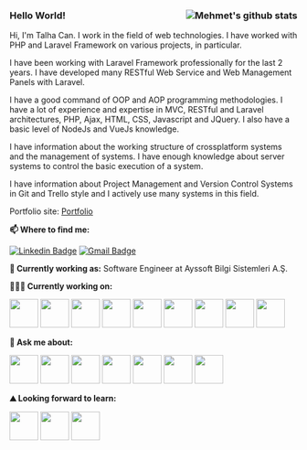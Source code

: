 
### Hello World!  <img align="right" src="https://github-readme-stats.vercel.app/api?username=rampesna&show_icons=true&line_height=30&theme=cobalt" alt="Mehmet's github stats" /></a>


Hi, I'm Talha Can. I work in the field of web technologies. I have worked with PHP and Laravel Framework on various projects, in particular.

I have been working with Laravel Framework professionally for the last 2 years. I have developed many RESTful Web Service and Web Management Panels with Laravel.

I have a good command of OOP and AOP programming methodologies. I have a lot of experience and expertise in MVC, RESTful and Laravel architectures, PHP, Ajax, HTML, CSS, Javascript and JQuery. I also have a basic level of NodeJs and VueJs knowledge.

I have information about the working structure of crossplatform systems and the management of systems. I have enough knowledge about server systems to control the basic execution of a system.

I have information about Project Management and Version Control Systems in Git and Trello style and I actively use many systems in this field. 

Portfolio site: [Portfolio](https://rampesna.codes/)


**📫 Where to find me:** 

[![Linkedin Badge](https://img.shields.io/badge/-rampesna-blue?style=flat-square&logo=Linkedin&logoColor=white&link=https://www.linkedin.com/in/rampesna/)](https://www.linkedin.com/in/rampesna/) 
[![Gmail Badge](https://img.shields.io/badge/-rampesna@gmail.com-c14438?style=flat-square&logo=Gmail&logoColor=white&link=mailto:isen.rampesna@gmail.com)](mailto:rampesna@gmail.com)


**💼 Currently working as:** Software Engineer at Ayssoft Bilgi Sistemleri A.Ş.

**👨🏻‍💻 Currently working on:** 


<code><a href="https://www.php.net" target="_blank"><img height="50" src="https://www.vectorlogo.zone/logos/php/php-ar21.svg"></a></code>
<code><a href="https://laravel.com" target="_blank"><img height="50" src="https://www.vectorlogo.zone/logos/laravel/laravel-ar21.svg"></a></code>
<code><a href="https://www.json.org/" target="_blank"><img height="50" src="https://www.vectorlogo.zone/logos/json/json-ar21.svg"></a></code>
<code><a href="https://www.mysql.com" target="_blank"><img height="50" src="https://www.vectorlogo.zone/logos/mysql/mysql-ar21.svg"></a></code>
<code><a href="https://restfulapi.net" target="_blank"><img height="50" src="https://15f76u3xxy662wdat72j3l53-wpengine.netdna-ssl.com/wp-content/uploads/2018/02/REST-API-connector-e1530608606904.png"></a></code>
<code><a href="https://tr.wikipedia.org/wiki/HTML5" target="_blank"><img height="50" src="https://www.vectorlogo.zone/logos/w3_html5/w3_html5-ar21.svg"></a></code>
<code><a href="https://tr.wikipedia.org/wiki/CSS" target="_blank"><img height="50" src="https://www.vectorlogo.zone/logos/netlifyapp_watercss/netlifyapp_watercss-ar21.svg"></a></code>
<code><a href="https://www.javascript.com" target="_blank"><img height="50" src="https://www.vectorlogo.zone/logos/javascript/javascript-horizontal.svg"></a></code>
<code><a href="https://jquery.com" target="_blank"><img height="50" src="https://www.vectorlogo.zone/logos/jquery/jquery-ar21.svg"></a></code>


**💬 Ask me about:** 


<code><a href="https://www.php.net" target="_blank"><img height="50" src="https://www.vectorlogo.zone/logos/php/php-ar21.svg"></a></code>
<code><a href="https://laravel.com" target="_blank"><img height="50" src="https://www.vectorlogo.zone/logos/laravel/laravel-ar21.svg"></a></code>
<code><a href="https://www.json.org/" target="_blank"><img height="50" src="https://www.vectorlogo.zone/logos/json/json-ar21.svg"></a></code>
<code><a href="https://www.mysql.com" target="_blank"><img height="50" src="https://www.vectorlogo.zone/logos/mysql/mysql-ar21.svg"></a></code>
<code><a href="https://www.linux.org/" target="_blank"><img height="50" src="https://www.vectorlogo.zone/logos/linux/linux-ar21.svg"></a></code>
<code><a href="https://www.python.org/" target="_blank"><img height="50" src="https://www.vectorlogo.zone/logos/python/python-ar21.svg"></a></code>
<code><a href="https://git-scm.com//" target="_blank"><img height="50" src="https://www.vectorlogo.zone/logos/git-scm/git-scm-ar21.svg"></a></code>



**⛰ Looking forward to learn:** 

<code><a href="https://flutter.dev/" target="_blank"><img height="50" src="https://www.vectorlogo.zone/logos/flutterio/flutterio-ar21.svg"></a></code>
<code><a href="https://nodejs.org/" target="_blank"><img height="50" src="https://www.vectorlogo.zone/logos/nodejs/nodejs-ar21.svg"></a></code>
<code><a href="https://www.mongodb.com/" target="_blank"><img height="50" src="https://www.vectorlogo.zone/logos/mongodb/mongodb-ar21.svg"></a></code>


<!--
**ozzmhmt/ozzmhmt** is a ✨ _special_ ✨ repository because its `README.md` (this file) appears on your GitHub profile.

Here are some ideas to get you started:

- 🔭 I’m currently working on ...
- 🌱 I’m currently learning ...
- 👯 I’m looking to collaborate on ...
- 🤔 I’m looking for help with ...
- 💬 Ask me about ...
- 📫 How to reach me: ...
- 😄 Pronouns: ...
- ⚡ Fun fact: ...
-->
